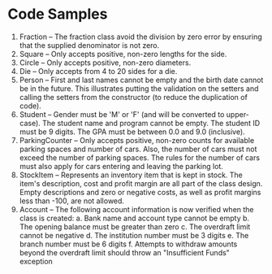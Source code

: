 ---
---
# Code Samples

1. Fraction – The fraction class avoid the division by zero error by ensuring that the supplied denominator is not zero.
2. Square – Only accepts positive, non-zero lengths for the side.
3. Circle – Only accepts positive, non-zero diameters.
4. Die – Only accepts from 4 to 20 sides for a die.
5. Person – First and last names cannot be empty and the birth date cannot be in the future. This illustrates putting the validation on the setters and calling the setters from the constructor (to reduce the duplication of code).
6. Student – Gender must be 'M' or 'F' (and will be converted to upper-case). The student name and program cannot be empty. The student ID must be 9 digits. The GPA must be between 0.0 and 9.0 (inclusive).
7. ParkingCounter – Only accepts positive, non-zero counts for available parking spaces and number of cars. Also, the number of cars must not exceed the number of parking spaces. The rules for the number of cars must also apply for cars entering and leaving the parking lot.
8. StockItem – Represents an inventory item that is kept in stock. The item's description, cost and profit margin are all part of the class design. Empty descriptions and zero or negative costs, as well as profit margins less than -100, are not allowed.
9. Account – The following account information is now verified when the class is created:
  a. Bank name and account type cannot be empty
  b. The opening balance must be greater than zero
  c. The overdraft limit cannot be negative
  d. The institution number must be 3 digits
  e. The branch number must be 6 digits
  f. Attempts to withdraw amounts beyond the overdraft limit should throw an "Insufficient Funds" exception
